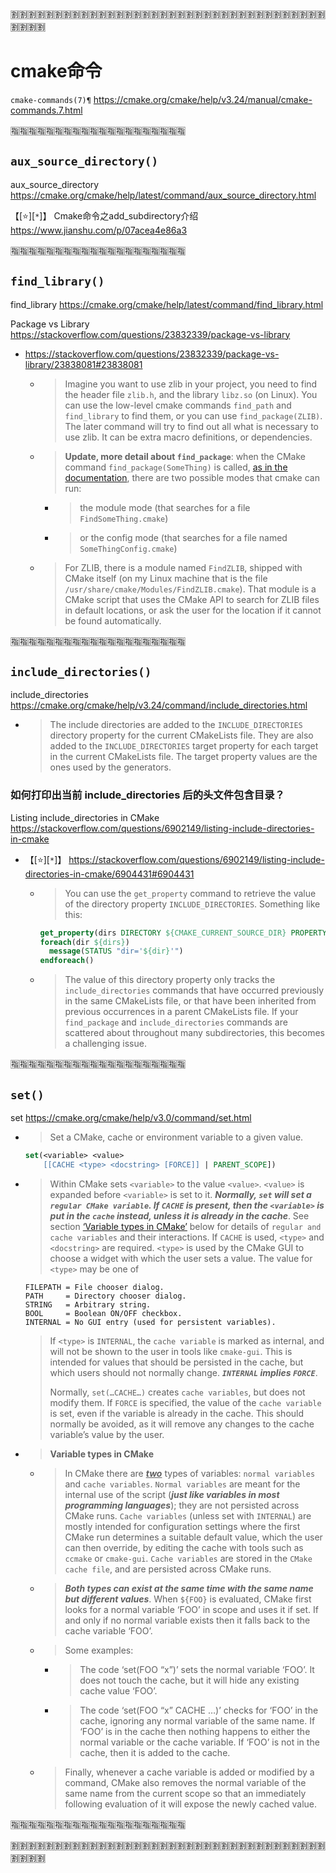 
:u5272::u5272::u5272::u5272::u5272::u5272::u5272::u5272::u5272::u5272::u5272::u5272::u5272::u5272::u5272::u5272::u5272::u5272::u5272::u5272::u5272::u5272::u5272::u5272::u5272::u5272::u5272::u5272::u5272::u5272::u5272::u5272::u5272::u5272::u5272::u5272::u5272::u5272::u5272::u5272:

# cmake命令

`cmake-commands(7)¶` https://cmake.org/cmake/help/v3.24/manual/cmake-commands.7.html

:u6307::u6307::u6307::u6307::u6307::u6307::u6307::u6307::u6307::u6307::u6307::u6307::u6307::u6307::u6307::u6307::u6307::u6307::u6307::u6307:

## `aux_source_directory()`

aux_source_directory https://cmake.org/cmake/help/latest/command/aux_source_directory.html

【[:star:][`*`]】 Cmake命令之add_subdirectory介绍 https://www.jianshu.com/p/07acea4e86a3

:u6307::u6307::u6307::u6307::u6307::u6307::u6307::u6307::u6307::u6307::u6307::u6307::u6307::u6307::u6307::u6307::u6307::u6307::u6307::u6307:

## `find_library()`

find_library https://cmake.org/cmake/help/latest/command/find_library.html

Package vs Library https://stackoverflow.com/questions/23832339/package-vs-library
- https://stackoverflow.com/questions/23832339/package-vs-library/23838081#23838081
  * > Imagine you want to use zlib in your project, you need to find the header file `zlib.h`, and the library `libz.so` (on Linux). You can use the low-level cmake commands `find_path` and `find_library` to find them, or you can use `find_package(ZLIB)`. The later command will try to find out all what is necessary to use zlib. It can be extra macro definitions, or dependencies.
  * > **Update, more detail about `find_package`**: when the CMake command `find_package(SomeThing)` is called, [as in the documentation](https://cmake.org/cmake/help/v3.0/command/find_package.html), there are two possible modes that cmake can run:
    + > the module mode (that searches for a file `FindSomeThing.cmake`)
    + > or the config mode (that searches for a file named `SomeThingConfig.cmake`)
  * > For ZLIB, there is a module named `FindZLIB`, shipped with CMake itself (on my Linux machine that is the file `/usr/share/cmake/Modules/FindZLIB.cmake`). That module is a CMake script that uses the CMake API to search for ZLIB files in default locations, or ask the user for the location if it cannot be found automatically.

:u6307::u6307::u6307::u6307::u6307::u6307::u6307::u6307::u6307::u6307::u6307::u6307::u6307::u6307::u6307::u6307::u6307::u6307::u6307::u6307:

## `include_directories()`

include_directories https://cmake.org/cmake/help/v3.24/command/include_directories.html
- > The include directories are added to the `INCLUDE_DIRECTORIES` directory property for the current CMakeLists file. They are also added to the `INCLUDE_DIRECTORIES` target property for each target in the current CMakeLists file. The target property values are the ones used by the generators.

### 如何打印出当前 include_directories 后的头文件包含目录？

Listing include_directories in CMake https://stackoverflow.com/questions/6902149/listing-include-directories-in-cmake
- 【[:star:][`*`]】 https://stackoverflow.com/questions/6902149/listing-include-directories-in-cmake/6904431#6904431
  * > You can use the `get_property` command to retrieve the value of the directory property `INCLUDE_DIRECTORIES`. Something like this:
    ```cmake
    get_property(dirs DIRECTORY ${CMAKE_CURRENT_SOURCE_DIR} PROPERTY INCLUDE_DIRECTORIES)
    foreach(dir ${dirs})
      message(STATUS "dir='${dir}'")
    endforeach()
    ```
  * > The value of this directory property only tracks the `include_directories` commands that have occurred previously in the same CMakeLists file, or that have been inherited from previous occurrences in a parent CMakeLists file. If your `find_package` and `include_directories` commands are scattered about throughout many subdirectories, this becomes a challenging issue.

:u6307::u6307::u6307::u6307::u6307::u6307::u6307::u6307::u6307::u6307::u6307::u6307::u6307::u6307::u6307::u6307::u6307::u6307::u6307::u6307:

## `set()`

set https://cmake.org/cmake/help/v3.0/command/set.html
- > Set a CMake, cache or environment variable to a given value.
  ```cmake
  set(<variable> <value>
      [[CACHE <type> <docstring> [FORCE]] | PARENT_SCOPE])
  ```
- > Within CMake sets `<variable>` to the value `<value>`. `<value>` is expanded before `<variable>` is set to it. ***Normally, `set` will set a `regular CMake variable`. If `CACHE` is present, then the `<variable>` is put in the `cache` instead, unless it is already in the cache***. See section [‘Variable types in CMake’]() below for details of `regular and cache variables` and their interactions. If `CACHE` is used, `<type>` and `<docstring>` are required. `<type>` is used by the CMake GUI to choose a widget with which the user sets a value. The value for `<type>` may be one of
  ```console
  FILEPATH = File chooser dialog.
  PATH     = Directory chooser dialog.
  STRING   = Arbitrary string.
  BOOL     = Boolean ON/OFF checkbox.
  INTERNAL = No GUI entry (used for persistent variables).
  ```
  > If `<type>` is `INTERNAL`, the `cache variable` is marked as internal, and will not be shown to the user in tools like `cmake-gui`. This is intended for values that should be persisted in the cache, but which users should not normally change. ***`INTERNAL` implies `FORCE`***.
  > 
  > Normally, `set(…CACHE…)` creates `cache variables`, but does not modify them. If `FORCE` is specified, the value of the `cache variable` is set, even if the variable is already in the cache. This should normally be avoided, as it will remove any changes to the cache variable’s value by the user.
- > **Variable types in CMake**
  * > In CMake there are <ins>***two***</ins> types of variables: `normal variables` and `cache variables`. `Normal variables` are meant for the internal use of the script (***just like variables in most programming languages***); they are not persisted across CMake runs. `Cache variables` (unless set with `INTERNAL`) are mostly intended for configuration settings where the first CMake run determines a suitable default value, which the user can then override, by editing the cache with tools such as `ccmake` or `cmake-gui`. `Cache variables` are stored in the `CMake cache file`, and are persisted across CMake runs.
  * > ***Both types can exist at the same time with the same name but different values***. When `${FOO}` is evaluated, CMake first looks for a normal variable ‘FOO’ in scope and uses it if set. If and only if no normal variable exists then it falls back to the cache variable ‘FOO’.
  * > Some examples:
    + > The code ‘set(FOO “x”)’ sets the normal variable ‘FOO’. It does not touch the cache, but it will hide any existing cache value ‘FOO’.
    + > The code ‘set(FOO “x” CACHE …)’ checks for ‘FOO’ in the cache, ignoring any normal variable of the same name. If ‘FOO’ is in the cache then nothing happens to either the normal variable or the cache variable. If ‘FOO’ is not in the cache, then it is added to the cache.
  * > Finally, whenever a cache variable is added or modified by a command, CMake also removes the normal variable of the same name from the current scope so that an immediately following evaluation of it will expose the newly cached value.

:u6307::u6307::u6307::u6307::u6307::u6307::u6307::u6307::u6307::u6307::u6307::u6307::u6307::u6307::u6307::u6307::u6307::u6307::u6307::u6307:

:u5272::u5272::u5272::u5272::u5272::u5272::u5272::u5272::u5272::u5272::u5272::u5272::u5272::u5272::u5272::u5272::u5272::u5272::u5272::u5272::u5272::u5272::u5272::u5272::u5272::u5272::u5272::u5272::u5272::u5272::u5272::u5272::u5272::u5272::u5272::u5272::u5272::u5272::u5272::u5272:
